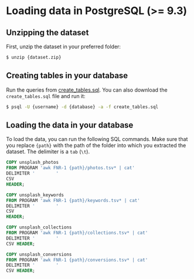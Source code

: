 # Loading data in PostgreSQL (>= 9.3)

## Unzipping the dataset

First, unzip the dataset in your preferred folder:

```sh
$ unzip {dataset.zip}
```

## Creating tables in your database

Run the queries from [create_tables.sql](https://github.com/unsplash/research-datasets/blob/master/psql/create_tables.sql). You can also download the `create_tables.sql` file and run it:

```sh
$ psql -U {username} -d {database} -a -f create_tables.sql
```

## Loading the data in your database

To load the data, you can run the following SQL commands. Make sure that you replace `{path}` with the path of the folder into which you extracted the dataset. The delimiter is a `tab` (`\t`).

```sql
COPY unsplash_photos
FROM PROGRAM 'awk FNR-1 {path}/photos.tsv* | cat'
DELIMITER '        '
CSV
HEADER;

COPY unsplash_keywords
FROM PROGRAM 'awk FNR-1 {path}/keywords.tsv* | cat'
DELIMITER '        '
CSV
HEADER;

COPY unsplash_collections
FROM PROGRAM 'awk FNR-1 {path}/collections.tsv* | cat'
DELIMITER '        '
CSV HEADER;

COPY unsplash_conversions
FROM PROGRAM 'awk FNR-1 {path}/conversions.tsv* | cat'
DELIMITER '        '
CSV HEADER;
```
